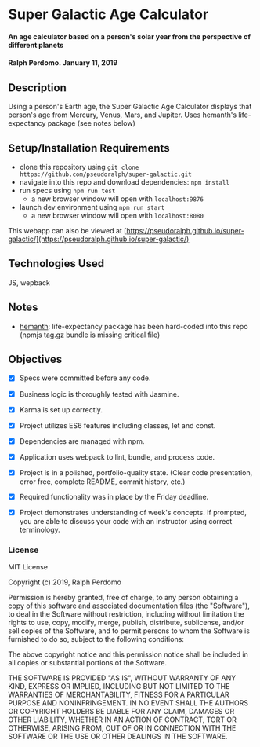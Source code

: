# Super Galactic Age Calculator

#### An age calculator based on a person's solar year from the perspective of different planets

#### Ralph Perdomo. January 11, 2019

## Description
Using a person's Earth age, the Super Galactic Age Calculator displays that person's age from Mercury, Venus, Mars, and Jupiter. Uses hemanth's life-expectancy package (see notes below)


## Setup/Installation Requirements

* clone this repository using `git clone https://github.com/pseudoralph/super-galactic.git`
* navigate into this repo and download dependencies: `npm install`
* run specs using `npm run test`
  * a new browser window will open with `localhost:9876`
* launch dev environment using `npm run start`
  * a new browser window will open with `localhost:8080`

This webapp can also be viewed at [https://pseudoralph.github.io/super-galactic/](https://pseudoralph.github.io/super-galactic/)

## Technologies Used

JS, wepback

## Notes
* [hemanth](https://github.com/hemanth/life-expectancy): life-expectancy package has been hard-coded into this repo (npmjs tag.gz bundle is missing critical file)

## Objectives

- [x] Specs were committed before any code.

- [x] Business logic is thoroughly tested with Jasmine.

- [x] Karma is set up correctly.

- [x] Project utilizes ES6 features including classes, let and const.

- [x] Dependencies are managed with npm.

- [x] Application uses webpack to lint, bundle, and process code.

- [x] Project is in a polished, portfolio-quality state. (Clear code presentation, error free, complete README, commit history, etc.)

- [x] Required functionality was in place by the Friday deadline.

- [x] Project demonstrates understanding of week's concepts. If prompted, you are able to discuss your code with an instructor using correct terminology.

### License

MIT License

Copyright (c) 2019, Ralph Perdomo

Permission is hereby granted, free of charge, to any person obtaining a copy
of this software and associated documentation files (the "Software"), to deal
in the Software without restriction, including without limitation the rights
to use, copy, modify, merge, publish, distribute, sublicense, and/or sell
copies of the Software, and to permit persons to whom the Software is
furnished to do so, subject to the following conditions:

The above copyright notice and this permission notice shall be included in all
copies or substantial portions of the Software.

THE SOFTWARE IS PROVIDED "AS IS", WITHOUT WARRANTY OF ANY KIND, EXPRESS OR
IMPLIED, INCLUDING BUT NOT LIMITED TO THE WARRANTIES OF MERCHANTABILITY,
FITNESS FOR A PARTICULAR PURPOSE AND NONINFRINGEMENT. IN NO EVENT SHALL THE
AUTHORS OR COPYRIGHT HOLDERS BE LIABLE FOR ANY CLAIM, DAMAGES OR OTHER
LIABILITY, WHETHER IN AN ACTION OF CONTRACT, TORT OR OTHERWISE, ARISING FROM,
OUT OF OR IN CONNECTION WITH THE SOFTWARE OR THE USE OR OTHER DEALINGS IN THE
SOFTWARE.